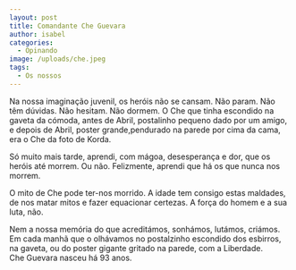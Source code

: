```yaml
---
layout: post
title: Comandante Che Guevara
author: isabel
categories:
  - Opinando
image: /uploads/che.jpeg
tags:
  - Os nossos
---
```

Na nossa imagina&ccedil;&atilde;o juvenil, os her&oacute;is n&atilde;o se cansam. N&atilde;o param. N&atilde;o t&ecirc;m d&uacute;vidas. N&atilde;o hesitam. N&atilde;o dormem. O Che que tinha escondido na gaveta da c&oacute;moda, antes de Abril, postalinho pequeno dado por um amigo, e depois de Abril, poster grande,pendurado na parede por cima da cama,&nbsp; era o Che da foto de Korda.

S&oacute; muito mais tarde, aprendi, com m&aacute;goa, desesperan&ccedil;a e dor, que os her&oacute;is até morrem. Ou n&atilde;o. Felizmente, aprendi que h&aacute; os que nunca nos morrem.

O mito de Che pode ter-nos morrido. A idade tem consigo estas maldades, de nos matar mitos e fazer equacionar certezas. A for&ccedil;a do homem e a sua luta, n&atilde;o.

Nem a nossa mem&oacute;ria do que acredit&aacute;mos, sonh&aacute;mos, lut&aacute;mos, cri&aacute;mos. Em cada manh&atilde; que o olh&aacute;vamos no postalzinho escondido dos esbirros, na gaveta, ou do poster gigante gritado na parede, com a Liberdade.<br>Che Guevara nasceu h&aacute; 93 anos.
